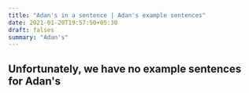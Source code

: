 ```yaml
---
title: "Adan's in a sentence | Adan's example sentences"
date: 2021-01-20T19:57:50+05:30
draft: falses
summary: "Adan's"
---
```

## Unfortunately, we have no example sentences for Adan's                 
